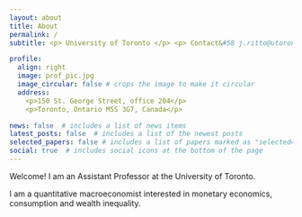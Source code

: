 ```yaml
---
layout: about
title: About
permalink: /
subtitle: <p> University of Toronto </p> <p> Contact&#58 j.ritto@utoronto.ca  </p>

profile:
  align: right
  image: prof_pic.jpg
  image_circular: false # crops the image to make it circular
  address: 
    <p>150 St. George Street, office 204</p>
    <p>Toronto, Ontario M5S 3G7, Canada</p>

news: false  # includes a list of news items
latest_posts: false  # includes a list of the newest posts
selected_papers: false # includes a list of papers marked as "selected={true}"
social: true  # includes social icons at the bottom of the page
---
```


Welcome! I am an Assistant Professor at the University of Toronto. 

I am a quantitative macroeconomist interested in monetary economics, consumption and wealth inequality.


